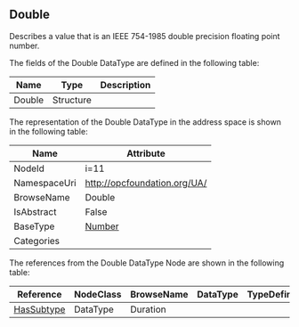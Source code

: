 <!-- datatype -->
## Double
Describes a value that is an IEEE 754-1985 double precision floating point number.  
<!-- end of description -->
The fields of the Double DataType are defined in the following table:  

|Name|Type|Description|
|---|---|---|
|Double|Structure||

The representation of the Double DataType in the address space is shown in the following table:  

|Name|Attribute|
|---|---|
|NodeId|i=11|
|NamespaceUri|http://opcfoundation.org/UA/|
|BrowseName|Double|
|IsAbstract|False|
|BaseType|[Number](../../DataTypes/Number/readme.md)|
|Categories||

The references from the Double DataType Node are shown in the following table:  

|Reference|NodeClass|BrowseName|DataType|TypeDefinition|ModellingRule|
|---|---|---|---|---|---|
|[HasSubtype](../../ReferenceTypes/HasSubtype/readme.md)|DataType|Duration||||

